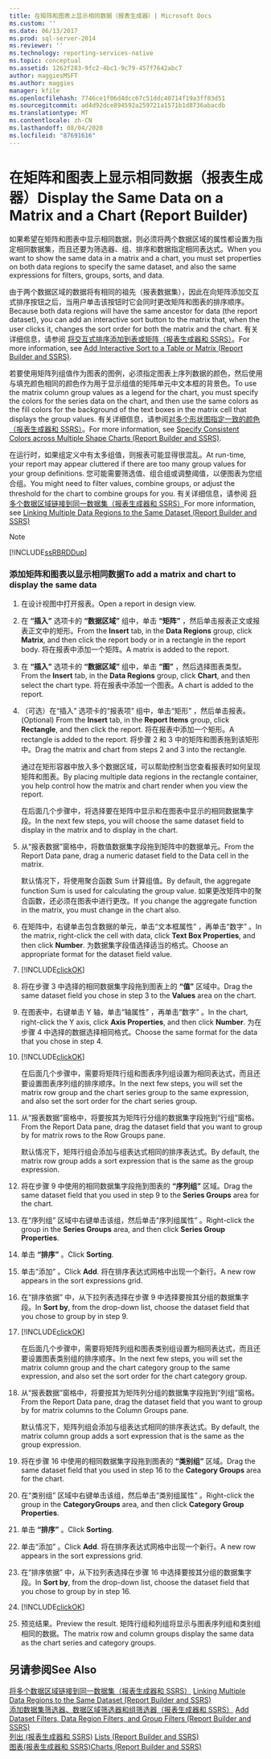 ```yaml
---
title: 在矩阵和图表上显示相同数据（报表生成器）| Microsoft Docs
ms.custom: ''
ms.date: 06/13/2017
ms.prod: sql-server-2014
ms.reviewer: ''
ms.technology: reporting-services-native
ms.topic: conceptual
ms.assetid: 1262f283-9fc2-4bc1-9c79-457f7642abc7
author: maggiesMSFT
ms.author: maggies
manager: kfile
ms.openlocfilehash: 7746ce1f06d4dcc67c51ddc40714f19a3ff83d51
ms.sourcegitcommit: ad4d92dce894592a259721a1571b1d8736abacdb
ms.translationtype: MT
ms.contentlocale: zh-CN
ms.lasthandoff: 08/04/2020
ms.locfileid: "87691616"
---
```

# <a name="display-the-same-data-on-a-matrix-and-a-chart-report-builder"></a><span data-ttu-id="5b65b-102">在矩阵和图表上显示相同数据（报表生成器）</span><span class="sxs-lookup"><span data-stu-id="5b65b-102">Display the Same Data on a Matrix and a Chart (Report Builder)</span></span>
  <span data-ttu-id="5b65b-103">如果希望在矩阵和图表中显示相同数据，则必须将两个数据区域的属性都设置为指定相同数据集，而且还要为筛选器、组、排序和数据指定相同表达式。</span><span class="sxs-lookup"><span data-stu-id="5b65b-103">When you want to show the same data in a matrix and a chart, you must set properties on both data regions to specify the same dataset, and also the same expressions for filters, groups, sorts, and data.</span></span>  
  
 <span data-ttu-id="5b65b-104">由于两个数据区域的数据将有相同的祖先（报表数据集），因此在向矩阵添加交互式排序按钮之后，当用户单击该按钮时它会同时更改矩阵和图表的排序顺序。</span><span class="sxs-lookup"><span data-stu-id="5b65b-104">Because both data regions will have the same ancestor for data (the report dataset), you can add an interactive sort button to the matrix that, when the user clicks it, changes the sort order for both the matrix and the chart.</span></span> <span data-ttu-id="5b65b-105">有关详细信息，请参阅 [将交互式排序添加到表或矩阵（报表生成器和 SSRS）](add-interactive-sort-to-a-table-or-matrix-report-builder-and-ssrs.md)。</span><span class="sxs-lookup"><span data-stu-id="5b65b-105">For more information, see [Add Interactive Sort to a Table or Matrix &#40;Report Builder and SSRS&#41;](add-interactive-sort-to-a-table-or-matrix-report-builder-and-ssrs.md).</span></span>  
  
 <span data-ttu-id="5b65b-106">若要使用矩阵列组值作为图表的图例，必须指定图表上序列数据的颜色，然后使用与填充颜色相同的颜色作为用于显示组值的矩阵单元中文本框的背景色。</span><span class="sxs-lookup"><span data-stu-id="5b65b-106">To use the matrix column group values as a legend for the chart, you must specify the colors for the series data on the chart, and then use the same colors as the fill colors for the background of the text boxes in the matrix cell that displays the group values.</span></span> <span data-ttu-id="5b65b-107">有关详细信息，请参阅[对多个形状图指定一致的颜色（报表生成器和 SSRS）](charts-report-builder-and-ssrs.md)。</span><span class="sxs-lookup"><span data-stu-id="5b65b-107">For more information, see [Specify Consistent Colors across Multiple Shape Charts &#40;Report Builder and SSRS&#41;](charts-report-builder-and-ssrs.md).</span></span>  
  
 <span data-ttu-id="5b65b-108">在运行时，如果组定义中有太多组值，则报表可能显得很混乱。</span><span class="sxs-lookup"><span data-stu-id="5b65b-108">At run-time, your report may appear cluttered if there are too many group values for your group definitions.</span></span> <span data-ttu-id="5b65b-109">您可能需要筛选值、组合组或调整阈值，以便图表为您组合组。</span><span class="sxs-lookup"><span data-stu-id="5b65b-109">You might need to filter values, combine groups, or adjust the threshold for the chart to combine groups for you.</span></span> <span data-ttu-id="5b65b-110">有关详细信息，请参阅 [将多个数据区域链接到同一数据集（报表生成器和 SSRS）](linking-multiple-data-regions-to-the-same-dataset-report-builder-and-ssrs.md)</span><span class="sxs-lookup"><span data-stu-id="5b65b-110">For more information, see [Linking Multiple Data Regions to the Same Dataset &#40;Report Builder and SSRS&#41;](linking-multiple-data-regions-to-the-same-dataset-report-builder-and-ssrs.md)</span></span>  
  
> [!NOTE]  
>  [!INCLUDE[ssRBRDDup](../../includes/ssrbrddup-md.md)]  
  
### <a name="to-add-a-matrix-and-chart-to-display-the-same-data"></a><span data-ttu-id="5b65b-111">添加矩阵和图表以显示相同数据</span><span class="sxs-lookup"><span data-stu-id="5b65b-111">To add a matrix and chart to display the same data</span></span>  
  
1.  <span data-ttu-id="5b65b-112">在设计视图中打开报表。</span><span class="sxs-lookup"><span data-stu-id="5b65b-112">Open a report in design view.</span></span>  
  
2.  <span data-ttu-id="5b65b-113">在 **“插入”** 选项卡的 **“数据区域”** 组中，单击 **“矩阵”** ，然后单击报表正文或报表正文中的矩形。</span><span class="sxs-lookup"><span data-stu-id="5b65b-113">From the **Insert** tab, in the **Data Regions** group, click **Matrix**, and then click the report body or in a rectangle in the report body.</span></span> <span data-ttu-id="5b65b-114">将在报表中添加一个矩阵。</span><span class="sxs-lookup"><span data-stu-id="5b65b-114">A matrix is added to the report.</span></span>  
  
3.  <span data-ttu-id="5b65b-115">在 **“插入”** 选项卡的 **“数据区域”** 组中，单击 **“图”** ，然后选择图表类型。</span><span class="sxs-lookup"><span data-stu-id="5b65b-115">From the **Insert** tab, in the **Data Regions** group, click **Chart**, and then select the chart type.</span></span> <span data-ttu-id="5b65b-116">将在报表中添加一个图表。</span><span class="sxs-lookup"><span data-stu-id="5b65b-116">A chart is added to the report.</span></span>  
  
4.  <span data-ttu-id="5b65b-117">（可选）在“插入”  选项卡的“报表项”  组中，单击“矩形”  ，然后单击报表。</span><span class="sxs-lookup"><span data-stu-id="5b65b-117">(Optional) From the **Insert** tab, in the **Report Items** group, click **Rectangle**, and then click the report.</span></span> <span data-ttu-id="5b65b-118">将在报表中添加一个矩形。</span><span class="sxs-lookup"><span data-stu-id="5b65b-118">A rectangle is added to the report.</span></span> <span data-ttu-id="5b65b-119">将步骤 2 和 3 中的矩阵和图表拖到该矩形中。</span><span class="sxs-lookup"><span data-stu-id="5b65b-119">Drag the matrix and chart from steps 2 and 3 into the rectangle.</span></span>  
  
     <span data-ttu-id="5b65b-120">通过在矩形容器中放入多个数据区域，可以帮助控制当您查看报表时如何呈现矩阵和图表。</span><span class="sxs-lookup"><span data-stu-id="5b65b-120">By placing multiple data regions in the rectangle container, you help control how the matrix and chart render when you view the report.</span></span>  
  
     <span data-ttu-id="5b65b-121">在后面几个步骤中，将选择要在矩阵中显示和在图表中显示的相同数据集字段。</span><span class="sxs-lookup"><span data-stu-id="5b65b-121">In the next few steps, you will choose the same dataset field to display in the matrix and to display in the chart.</span></span>  
  
5.  <span data-ttu-id="5b65b-122">从“报表数据”窗格中，将数值数据集字段拖到矩阵中的数据单元。</span><span class="sxs-lookup"><span data-stu-id="5b65b-122">From the Report Data pane, drag a numeric dataset field to the Data cell in the matrix.</span></span>  
  
     <span data-ttu-id="5b65b-123">默认情况下，将使用聚合函数 Sum 计算组值。</span><span class="sxs-lookup"><span data-stu-id="5b65b-123">By default, the aggregate function Sum is used for calculating the group value.</span></span> <span data-ttu-id="5b65b-124">如果更改矩阵中的聚合函数，还必须在图表中进行更改。</span><span class="sxs-lookup"><span data-stu-id="5b65b-124">If you change the aggregate function in the matrix, you must change in the chart also.</span></span>  
  
6.  <span data-ttu-id="5b65b-125">在矩阵中，右键单击包含数据的单元，单击“文本框属性”  ，再单击“数字”  。</span><span class="sxs-lookup"><span data-stu-id="5b65b-125">In the matrix, right-click the cell with data, click **Text Box Properties**, and then click **Number**.</span></span> <span data-ttu-id="5b65b-126">为数据集字段值选择适当的格式。</span><span class="sxs-lookup"><span data-stu-id="5b65b-126">Choose an appropriate format for the dataset field value.</span></span>  
  
7.  [!INCLUDE[clickOK](../../includes/clickok-md.md)]  
  
8.  <span data-ttu-id="5b65b-127">将在步骤 3 中选择的相同数据集字段拖到图表上的 **“值”** 区域中。</span><span class="sxs-lookup"><span data-stu-id="5b65b-127">Drag the same dataset field you chose in step 3 to the **Values** area on the chart.</span></span>  
  
9. <span data-ttu-id="5b65b-128">在图表中，右键单击 Y 轴，单击“轴属性”  ，再单击“数字”  。</span><span class="sxs-lookup"><span data-stu-id="5b65b-128">In the chart, right-click the Y axis, click **Axis Properties**, and then click **Number**.</span></span> <span data-ttu-id="5b65b-129">为在步骤 4 中选择的数据选择相同格式。</span><span class="sxs-lookup"><span data-stu-id="5b65b-129">Choose the same format for the data that you chose in step 4.</span></span>  
  
10. [!INCLUDE[clickOK](../../includes/clickok-md.md)]  
  
     <span data-ttu-id="5b65b-130">在后面几个步骤中，需要将矩阵行组和图表序列组设置为相同表达式，而且还要设置图表序列组的排序顺序。</span><span class="sxs-lookup"><span data-stu-id="5b65b-130">In the next few steps, you will set the matrix row group and the chart series group to the same expression, and also set the sort order for the chart series group.</span></span>  
  
11. <span data-ttu-id="5b65b-131">从“报表数据”窗格中，将要按其为矩阵行分组的数据集字段拖到“行组”窗格。</span><span class="sxs-lookup"><span data-stu-id="5b65b-131">From the Report Data pane, drag the dataset field that you want to group by for matrix rows to the Row Groups pane.</span></span>  
  
     <span data-ttu-id="5b65b-132">默认情况下，矩阵行组会添加与组表达式相同的排序表达式。</span><span class="sxs-lookup"><span data-stu-id="5b65b-132">By default, the matrix row group adds a sort expression that is the same as the group expression.</span></span>  
  
12. <span data-ttu-id="5b65b-133">将在步骤 9 中使用的相同数据集字段拖到图表的 **“序列组”** 区域。</span><span class="sxs-lookup"><span data-stu-id="5b65b-133">Drag the same dataset field that you used in step 9 to the **Series Groups** area for the chart.</span></span>  
  
13. <span data-ttu-id="5b65b-134">在“序列组”  区域中右键单击该组，然后单击“序列组属性”  。</span><span class="sxs-lookup"><span data-stu-id="5b65b-134">Right-click the group in the **Series Groups** area, and then click **Series Group Properties**.</span></span>  
  
14. <span data-ttu-id="5b65b-135">单击 **“排序”** 。</span><span class="sxs-lookup"><span data-stu-id="5b65b-135">Click **Sorting**.</span></span>  
  
15. <span data-ttu-id="5b65b-136">单击“添加”  。</span><span class="sxs-lookup"><span data-stu-id="5b65b-136">Click **Add**.</span></span> <span data-ttu-id="5b65b-137">将在排序表达式网格中出现一个新行。</span><span class="sxs-lookup"><span data-stu-id="5b65b-137">A new row appears in the sort expressions grid.</span></span>  
  
16. <span data-ttu-id="5b65b-138">在“排序依据”  中，从下拉列表选择在步骤 9 中选择要按其分组的数据集字段。</span><span class="sxs-lookup"><span data-stu-id="5b65b-138">In **Sort by**, from the drop-down list, choose the dataset field that you chose to group by in step 9.</span></span>  
  
17. [!INCLUDE[clickOK](../../includes/clickok-md.md)]  
  
     <span data-ttu-id="5b65b-139">在后面几个步骤中，需要将矩阵列组和图表类别组设置为相同表达式，而且还要设置图表类别组的排序顺序。</span><span class="sxs-lookup"><span data-stu-id="5b65b-139">In the next few steps, you will set the matrix column group and the chart category group to the same expression, and also set the sort order for the chart category group.</span></span>  
  
18. <span data-ttu-id="5b65b-140">从“报表数据”窗格中，将要按其为矩阵列分组的数据集字段拖到“列组”窗格。</span><span class="sxs-lookup"><span data-stu-id="5b65b-140">From the Report Data pane, drag the dataset field that you want to group by for matrix columns to the Column Groups pane.</span></span>  
  
     <span data-ttu-id="5b65b-141">默认情况下，矩阵列组会添加与组表达式相同的排序表达式。</span><span class="sxs-lookup"><span data-stu-id="5b65b-141">By default, the matrix column group adds a sort expression that is the same as the group expression.</span></span>  
  
19. <span data-ttu-id="5b65b-142">将在步骤 16 中使用的相同数据集字段拖到图表的 **“类别组”** 区域。</span><span class="sxs-lookup"><span data-stu-id="5b65b-142">Drag the same dataset field that you used in step 16 to the **Category Groups** area for the chart.</span></span>  
  
20. <span data-ttu-id="5b65b-143">在“类别组”  区域中右键单击该组，然后单击“类别组属性”  。</span><span class="sxs-lookup"><span data-stu-id="5b65b-143">Right-click the group in the **CategoryGroups** area, and then click **Category Group Properties**.</span></span>  
  
21. <span data-ttu-id="5b65b-144">单击 **“排序”** 。</span><span class="sxs-lookup"><span data-stu-id="5b65b-144">Click **Sorting**.</span></span>  
  
22. <span data-ttu-id="5b65b-145">单击“添加”  。</span><span class="sxs-lookup"><span data-stu-id="5b65b-145">Click **Add**.</span></span> <span data-ttu-id="5b65b-146">将在排序表达式网格中出现一个新行。</span><span class="sxs-lookup"><span data-stu-id="5b65b-146">A new row appears in the sort expressions grid.</span></span>  
  
23. <span data-ttu-id="5b65b-147">在“排序依据”  中，从下拉列表选择在步骤 16 中选择要按其分组的数据集字段。</span><span class="sxs-lookup"><span data-stu-id="5b65b-147">In **Sort by**, from the drop-down list, choose the dataset field that you chose to group by in step 16.</span></span>  
  
24. [!INCLUDE[clickOK](../../includes/clickok-md.md)]  
  
25. <span data-ttu-id="5b65b-148">预览结果。</span><span class="sxs-lookup"><span data-stu-id="5b65b-148">Preview the result.</span></span> <span data-ttu-id="5b65b-149">矩阵行组和列组将显示与图表序列组和类别组相同的数据。</span><span class="sxs-lookup"><span data-stu-id="5b65b-149">The matrix row and column groups display the same data as the chart series and category groups.</span></span>  
  
## <a name="see-also"></a><span data-ttu-id="5b65b-150">另请参阅</span><span class="sxs-lookup"><span data-stu-id="5b65b-150">See Also</span></span>  
 <span data-ttu-id="5b65b-151">[将多个数据区域链接到同一数据集（报表生成器和 SSRS）](linking-multiple-data-regions-to-the-same-dataset-report-builder-and-ssrs.md) </span><span class="sxs-lookup"><span data-stu-id="5b65b-151">[Linking Multiple Data Regions to the Same Dataset &#40;Report Builder and SSRS&#41;](linking-multiple-data-regions-to-the-same-dataset-report-builder-and-ssrs.md) </span></span>  
 <span data-ttu-id="5b65b-152">[添加数据集筛选器、数据区域筛选器和组筛选器（报表生成器和 SSRS）](add-dataset-filters-data-region-filters-and-group-filters.md) </span><span class="sxs-lookup"><span data-stu-id="5b65b-152">[Add Dataset Filters, Data Region Filters, and Group Filters &#40;Report Builder and SSRS&#41;](add-dataset-filters-data-region-filters-and-group-filters.md) </span></span>  
 <span data-ttu-id="5b65b-153">[列出 &#40;报表生成器和 SSRS&#41;](tables-matrices-and-lists-report-builder-and-ssrs.md) </span><span class="sxs-lookup"><span data-stu-id="5b65b-153">[Lists &#40;Report Builder and SSRS&#41;](tables-matrices-and-lists-report-builder-and-ssrs.md) </span></span>  
 [<span data-ttu-id="5b65b-154">图表&#40;报表生成器和 SSRS&#41;</span><span class="sxs-lookup"><span data-stu-id="5b65b-154">Charts &#40;Report Builder and SSRS&#41;</span></span>](charts-report-builder-and-ssrs.md)  
  
  
